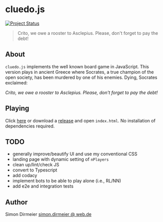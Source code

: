 # cluedo.js

[![Project Status](http://www.repostatus.org/badges/latest/concept.svg)](http://www.repostatus.org/#concept)

> Crito, we owe a rooster to Asclepius. Please, don't forget to pay the debt! 

## About

`cluedo.js` implements the well known board game in JavaScript. This version plays in ancient Greece where Socrates,
a true champion of the open society, has been murdered by one of his enemies. Dying, Socrates exclaimed:

*Crito, we owe a rooster to Asclepius. Please, don't forget to pay the debt!*

## Playing

Click [here](https://dirmeier.github.io/cluedo/index.html) or download a [release](https://github.com/dirmeier/cluedo.js/releases) and open `index.html`. No installation of dependencies required.

## TODO

- generally improve/beautify UI and use my conventional CSS
- landing page with dynamic setting of `nPlayers`
- clean up/lint/check JS
- convert to Typescript
- add codacy
- implement bots to be able to play alone (i.e., RL/NN)
- add e2e and integration tests

## Author

Simon Dirmeier <a href="mailto:simon.dirmeier @ web.de">simon.dirmeier @ web.de</a>

##



